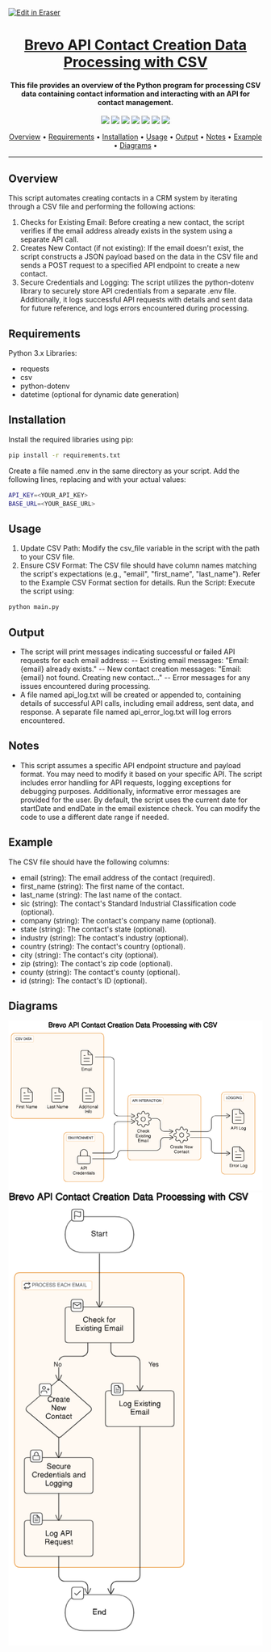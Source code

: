<p><a target="_blank" href="https://app.eraser.io/workspace/QubUJbw5JUYWaFWjMIRj" id="edit-in-eraser-github-link"><img alt="Edit in Eraser" src="https://firebasestorage.googleapis.com/v0/b/second-petal-295822.appspot.com/o/images%2Fgithub%2FOpen%20in%20Eraser.svg?alt=media&amp;token=968381c8-a7e7-472a-8ed6-4a6626da5501"></a></p>

<h1 align="center"><a href="https://github.com/ronknight/Brevo-API-Contact-Creation-Data-Processing-with-CSV">Brevo API Contact Creation Data Processing with CSV</a></h1>
<h4 align="center">This file provides an overview of the Python program for processing CSV data containing contact information and interacting with an API for contact management.</h4>

<p align="center">
<a href="https://twitter.com/PinoyITSolution"><img src="https://img.shields.io/twitter/follow/PinoyITSolution?style=social"></a>
<a href="https://github.com/ronknight?tab=followers"><img src="https://img.shields.io/github/followers/ronknight?style=social"></a>
<a href="https://youtube.com/@PinoyITSolution"><img src="https://img.shields.io/youtube/channel/subscribers/UCeoETAlg3skyMcQPqr97omg"></a>
<a href="https://github.com/ronknight/Brevo-API-Contact-Creation-Data-Processing-with-CSV/issues"><img src="https://img.shields.io/badge/contributions-welcome-brightgreen.svg?style=flat"></a>
<a href="https://github.com/ronknight/Brevo-API-Contact-Creation-Data-Processing-with-CSV/blob/master/LICENSE"><img src="https://img.shields.io/badge/License-MIT-yellow.svg"></a>
<a href="#"><img src="https://img.shields.io/badge/Made%20with-Python-1f425f.svg"></a>
<a href="https://github.com/ronknight"><img src="https://img.shields.io/badge/Made%20with%20%F0%9F%A4%8D%20by%20-%20Ronknight%20-%20red"></a>
</p>

<p align="center">
  <a href="#overview">Overview</a> •
  <a href="#requirements">Requirements</a> •
  <a href="#installation">Installation</a> •
  <a href="#usage">Usage</a> •
  <a href="#output">Output</a> •
  <a href="#notes">Notes</a> •
  <a href="#example">Example</a> •
  <a href="#diagrams">Diagrams</a> •
</p>

---

## Overview
This script automates creating contacts in a CRM system by iterating through a CSV file and performing the following actions:

1. Checks for Existing Email: Before creating a new contact, the script verifies if the email address already exists in the system using a separate API call.
2. Creates New Contact (if not existing): If the email doesn't exist, the script constructs a JSON payload based on the data in the CSV file and sends a POST request to a specified API endpoint to create a new contact.
3. Secure Credentials and Logging: The script utilizes the python-dotenv library to securely store API credentials from a separate .env file. Additionally, it logs successful API requests with details and sent data for future reference, and logs errors encountered during processing.

## Requirements
Python 3.x
Libraries:

- requests
- csv
- python-dotenv
- datetime (optional for dynamic date generation)

## Installation
Install the required libraries using pip:

```bash
pip install -r requirements.txt
```
Create a file named .env in the same directory as your script. Add the following lines, replacing  and  with your actual values:

```bash
API_KEY=<YOUR_API_KEY>
BASE_URL=<YOUR_BASE_URL>
```
## Usage
1. Update CSV Path: Modify the csv_file variable in the script with the path to your CSV file.
2. Ensure CSV Format: The CSV file should have column names matching the script's expectations (e.g., "email", "first_name", "last_name"). Refer to the Example CSV Format section for details.
Run the Script: Execute the script using:

```bash
python main.py
```
## Output
- The script will print messages indicating successful or failed API requests for each email address:
-- Existing email messages: "Email: {email} already exists."
-- New contact creation messages: "Email: {email} not found. Creating new contact..."
-- Error messages for any issues encountered during processing.
- A file named api_log.txt will be created or appended to, containing details of successful API calls, including email address, sent data, and response. A separate file named api_error_log.txt will log errors encountered.

## Notes
- This script assumes a specific API endpoint structure and payload format. You may need to modify it based on your specific API.
The script includes error handling for API requests, logging exceptions for debugging purposes. Additionally, informative error messages are provided for the user.
By default, the script uses the current date for startDate and endDate in the email existence check. You can modify the code to use a different date range if needed.

## Example
The CSV file should have the following columns:

- email (string): The email address of the contact (required).
- first_name (string): The first name of the contact.
- last_name (string): The last name of the contact.
- sic (string): The contact's Standard Industrial Classification code (optional).
- company (string): The contact's company name (optional).
- state (string): The contact's state (optional).
- industry (string): The contact's industry (optional).
- country (string): The contact's country (optional).
- city (string): The contact's city (optional).
- zip (string): The contact's zip code (optional).
- county (string): The contact's county (optional).
- id (string): The contact's ID (optional).

<!-- eraser-additional-content -->

## Diagrams
<!-- eraser-additional-files -->
<a href="/README-Brevo API Contact Creation Data Processing with CSV-1.eraserdiagram" data-element-id="LjueM3pOSZslOxHtmEukW"><img src="/.eraser/QubUJbw5JUYWaFWjMIRj___3Jivg2tjMecMlrHwbIVIBR8f7U03___---diagram----b25973538bb6a044d3900b4fa9f5c081-Brevo-API-Contact-Creation-Data-Processing-with-CSV.png" alt="" data-element-id="LjueM3pOSZslOxHtmEukW" /></a>
<a href="/README-Brevo API Contact Creation Data Processing with CSV-2.eraserdiagram" data-element-id="XB8mieJ4-52HvhBzkZk0c"><img src="/.eraser/QubUJbw5JUYWaFWjMIRj___3Jivg2tjMecMlrHwbIVIBR8f7U03___---diagram----b68338fe00b8b41a99bf7e681ffac441-Brevo-API-Contact-Creation-Data-Processing-with-CSV.png" alt="" data-element-id="XB8mieJ4-52HvhBzkZk0c" /></a>
<!-- end-eraser-additional-files -->
<!-- end-eraser-additional-content -->
<!--- Eraser file: https://app.eraser.io/workspace/QubUJbw5JUYWaFWjMIRj --->